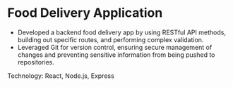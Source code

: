 # Food Delivery Application
* Developed a backend food delivery app by using RESTful API methods, building out specific routes, and performing complex validation. 
* Leveraged Git for version control, ensuring secure management of changes and preventing sensitive information from being pushed to repositories.


Technology: React, Node.js, Express
